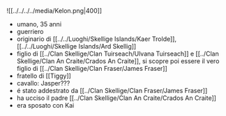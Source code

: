 ![[../../../../media/Kelon.png|400]]

- umano, 35 anni
- guerriero
- originario di [[../../Luoghi/Skellige Islands/Kaer Trolde]], [[../../Luoghi/Skellige Islands/Ard Skellig]] 
- figlio di [[../Clan Skellige/Clan Tuirseach/Ulvana Tuirseach]] e [[../Clan Skellige/Clan An Craite/Crados An Craite]], si scopre poi essere il vero figlio di [[../Clan Skellige/Clan Fraser/James Fraser]] 
- fratello di [[Tiggy]]
- cavallo: Jasper???
- é stato addestrato da [[../Clan Skellige/Clan Fraser/James Fraser]] 
- ha ucciso il padre [[../Clan Skellige/Clan An Craite/Crados An Craite]] 
- era sposato con Kai